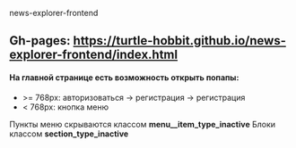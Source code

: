 news-explorer-frontend

Gh-pages: https://turtle-hobbit.github.io/news-explorer-frontend/index.html
---
#### На главной странице есть возможность открыть попапы:
- \>= 768px: авторизоваться -> регистрация -> регистрация
- < 768px: кнопка меню

Пункты меню скрываются классом <b>menu__item_type_inactive</b>
Блоки классом <b>section_type_inactive</b>


